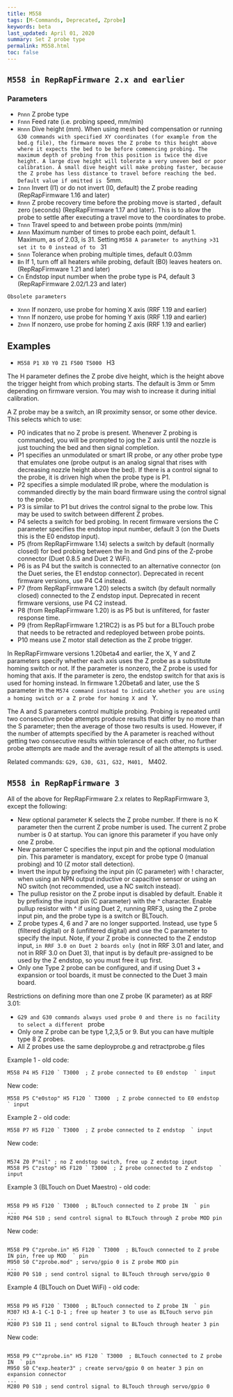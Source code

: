 ```yaml
---
title: M558
tags: [M-Commands, Deprecated, Zprobe] 
keywords: beta 
last_updated: April 01, 2020 
summary: Set Z probe type 
permalink: M558.html
toc: false 
---
```



## ` M558 in RepRapFirmware 2.x and earlier  ` 

### Parameters

* `Pnnn` Z probe type
* `Fnnn` Feed rate (i.e. probing speed, mm/min)
* `Hnnn` Dive height (mm). When using mesh bed compensation or running ` G30 commands with specified XY coordinates (for example from the bed.g file), the firmware moves the Z probe to this height above where it expects the bed to be before commencing probing. The maximum depth of probing from this position is twice the dive height. A large dive height will tolerate a very uneven bed or poor calibration. A small dive height will make probing faster, because the Z probe has less distance to travel before reaching the bed. Default value if omitted is  ` 5mm.
* `Innn` Invert (I1) or do not invert (I0, default) the Z probe reading (RepRapFirmware 1.16 and later)
* `Rnnn` Z probe recovery time before the probing move is started , default zero (seconds) (RepRapFirmware 1.17 and later). This is to allow the probe to settle after executing a travel move to the coordinates to probe.
* `Tnnn` Travel speed to and between probe points (mm/min)
* `Annn` Maximum number of times to probe each point, default 1. Maximum, as of 2.03, is 31. Setting ` M558 A parameter to anything >31 set it to 0 instead of to  ` 31
* `Snnn` Tolerance when probing multiple times, default 0.03mm
* `Bn` If 1, turn off all heaters while probing, default (B0) leaves heaters on.  (RepRapFirmware 1.21 and later) 
* `Cn` Endstop input number when the probe type is P4, default 3 (RepRapFirmware 2.02/1.23 and later)

`Obsolete parameters`

* `Xnnn` If nonzero, use probe for homing X axis (RRF 1.19 and earlier)
* `Ynnn` If nonzero, use probe for homing Y axis (RRF 1.19 and earlier)
* `Znnn` If nonzero, use probe for homing Z axis (RRF 1.19 and earlier)

## Examples

* ` M558 P1 X0 Y0 Z1 F500 T5000  ` H3

The H parameter defines the Z probe dive height, which is the height above the trigger height from which probing starts. The default is 3mm or 5mm depending on firmware version. You may wish to increase it during initial calibration.

A Z probe may be a switch, an IR proximity sensor, or some other device. This selects which to use:

* P0 indicates that no Z probe is present. Whenever Z probing is commanded, you will be prompted to jog the Z axis until the nozzle is just touching the bed and then signal completion.
* P1 specifies an unmodulated or smart IR probe, or any other probe type that emulates one (probe output is an analog signal that rises with decreasing nozzle height above the bed).  If there is a control signal to the probe, it is driven high when the probe type is P1.
* P2 specifies a simple modulated IR probe, where the modulation is commanded directly by the main board firmware using the control signal to the probe. 
* P3 is similar to P1 but drives the control signal to the probe low. This may be used to switch between different Z probes.
* P4 selects a switch for bed probing. In recent firmware versions the C parameter specifies the endstop input number, default 3 (on the Duets this is the E0 endstop input).
* P5 (from RepRapFirmware 1.14) selects a switch by default (normally closed) for bed probing between the In and Gnd pins of the Z-probe connector (Duet 0.8.5 and Duet 2 WiFi).
* P6 is as P4 but the switch is connected to an alternative connector (on the Duet series, the E1 endstop connector). Deprecated in recent firmware versions, use P4 C4 instead.
* P7 (from RepRapFirmware 1.20) selects a switch (by default normally closed) connected to the Z endstop input. Deprecated in recent firmware versions, use P4 C2 instead.
* P8 (from RepRapFirmware 1.20) is as P5 but is unfiltered, for faster response time.
* P9 (from RepRapFirmware 1.21RC2) is as P5 but for a BLTouch probe that needs to be retracted and redeployed between probe points.
* P10 means use Z motor stall detection as the Z probe trigger.

In RepRapFirmware versions 1.20beta4 and earlier, the X, Y and Z parameters specify whether each axis uses the Z probe as a substitute homing switch or not. If the parameter is nonzero, the Z probe is used for homing that axis. If the parameter is zero, the endstop switch for that axis is used for homing instead. In firmware 1.20beta6 and later, use the S parameter in the ` M574 command instead to indicate whether you are using a homing switch or a Z probe for homing X and  ` Y.

The A and S parameters control multiple probing. Probing is repeated until two consecutive probe attempts produce results that differ by no more than the S parameter; then the average of those two results is used. However, if the number of attempts specified by the A parameter is reached without getting two consecutive results within tolerance of each other, no further probe attempts are made and the average result of all the attempts is used.

Related commands: ` G29, G30, G31, G32, M401,  ` M402.

## ` M558 in RepRapFirmware 3  ` 

All of the above for RepRapFirmware 2.x relates to RepRapFirmware 3, except the following:

* New optional parameter K selects the Z probe number. If there is no K parameter then the current Z probe number is used. The current Z probe number is 0 at startup. You can ignore this parameter if you have only one Z probe.
* New parameter C specifies the input pin and the optional modulation pin. This parameter is mandatory, except for probe type 0 (manual probing) and 10 (Z motor stall detection). 
* Invert the input by prefixing the input pin (C parameter) with ! character, when using an NPN output inductive or capacitive sensor or using an NO switch (not recommended, use a NC switch instead). 
* The pullup resistor on the Z probe input is disabled by default. Enable it by prefixing the input pin (C parameter) with the ^ character. Enable pullup resistor with ^ if using Duet 2, running RRF3, using the Z probe input pin, and the probe type is a switch or BLTouch.
* Z probe types 4, 6 and 7 are no longer supported. Instead, use type 5 (filtered digital) or 8 (unfiltered digital) and use the C parameter to specify the input. Note, if your Z probe is connected to the Z endstop input, `in RRF 3.0 on Duet 2 boards only `(not in RRF 3.01 and later, and not in RRF 3.0 on Duet 3), that input is by default pre-assigned to be used by the Z endstop, so you must free it up first.
* Only one Type 2 probe can be configured, and if using Duet 3 + expansion or tool boards, it must be connected to the Duet 3 main board.

Restrictions on defining more than one Z probe (K parameter) as at RRF 3.01:

* ` G29 and G30 commands always used probe 0 and there is no facility to select a different  ` probe
* Only one Z probe can be type 1,2,3,5 or 9. But you can have multiple type 8 Z probes.
* All Z probes use the same deployprobe.g and retractprobe.g files

Example 1 - old code:

```
M558 P4 H5 F120 ` T3000  ; Z probe connected to E0 endstop  ` input
```

New code:

```
M558 P5 C"e0stop" H5 F120 ` T3000  ; Z probe connected to E0 endstop  ` input
```

Example 2 - old code:

```
M558 P7 H5 F120 ` T3000  ; Z probe connected to Z endstop  ` input
```

New code:

```

M574 Z0 P"nil" ; no Z endstop switch, free up Z endstop input
M558 P5 C"zstop" H5 F120 ` T3000  ; Z probe connected to Z endstop  ` input

```

Example 3 (BLTouch on Duet Maestro) - old code:

```

M558 P9 H5 F120 ` T3000  ; BLTouch connected to Z probe IN  ` pin
...
M280 P64 S10 ; send control signal to BLTouch through Z probe MOD pin

```

New code:

```

M558 P9 C"zprobe.in" H5 F120 ` T3000  ; BLTouch connected to Z probe IN pin, free up MOD  ` pin
M950 S0 C"zprobe.mod" ; servo/gpio 0 is Z probe MOD pin
...
M280 P0 S10 ; send control signal to BLTouch through servo/gpio 0

```

Example 4 (BLTouch on Duet WiFi) - old code:

```

M558 P9 H5 F120 ` T3000  ; BLTouch connected to Z probe IN  ` pin
M307 H3 A-1 C-1 D-1 ; free up heater 3 to use as BLTouch servo pin
...
M280 P3 S10 I1 ; send control signal to BLTouch through heater 3 pin

```

New code:

```

M558 P9 C"^zprobe.in" H5 F120 ` T3000  ; BLTouch connected to Z probe IN  ` pin
M950 S0 C"exp.heater3" ; create servo/gpio 0 on heater 3 pin on expansion connector
...
M280 P0 S10 ; send control signal to BLTouch through servo/gpio 0

```

